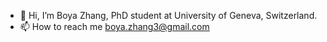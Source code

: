 - 👋 Hi, I’m Boya Zhang, PhD student at University of Geneva, Switzerland.
- 📫 How to reach me boya.zhang3@gmail.com

<!---
tinaboya/tinaboya is a ✨ special ✨ repository because its `README.md` (this file) appears on your GitHub profile.
You can click the Preview link to take a look at your changes.
--->
